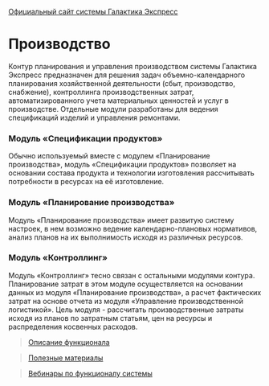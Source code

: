 [Официальный сайт системы Галактика Экспресс](http://galaktika-express.ru/)

# Производство #

Контур планирования и управления производством системы Галактика Экспресс предназначен для решения задач объемно-календарного планирования хозяйственной деятельности (сбыт, производство, снабжение), контроллинга производственных затрат, автоматизированного учета материальных ценностей и услуг в производстве. Отдельные модули разработаны для ведения спецификаций изделий и управления ремонтами.

### Модуль «Спецификации продуктов» ###
Обычно используемый вместе с модулем «Планирование производства», модуль «Спецификации продуктов» позволяет на основании состава продукта и технологии изготовления рассчитывать потребности в ресурсах на её изготовление.

### Модуль «Планирование производства» ###

Модуль «Планирование производства» имеет развитую систему настроек, в нем возможно ведение календарно-плановых нормативов, анализ планов на их выполнимость исходя из различных ресурсов.


### Модуль «Контроллинг» ###

Модуль «Контроллинг» тесно связан с остальными модулями контура. Планирование затрат в этом модуле осуществляется на основании данных из модуля «Планирование производства», а расчет фактических затрат на основе отчета из модуля «Управление производственной логистикой». Цель модуля - рассчитать производственные затраты исходя из планов по затратным статьям, цен на ресурсы и распределения косвенных расходов.

> [Описание функционала](http://express.galaktika.ru/partition/production.php)

> [Полезные материалы](ppt_and_pdf.md)

> [Вебинары по функционалу системы](Vebinar.md)
